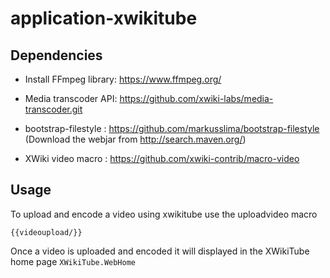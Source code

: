 # application-xwikitube

##  Dependencies

* Install FFmpeg library: https://www.ffmpeg.org/

* Media transcoder API: https://github.com/xwiki-labs/media-transcoder.git

* bootstrap-filestyle : https://github.com/markusslima/bootstrap-filestyle (Download the webjar from http://search.maven.org/)

* XWiki video macro : https://github.com/xwiki-contrib/macro-video

## Usage

To upload and encode a video using xwikitube use the uploadvideo macro

```{{videoupload/}}```

Once a video is uploaded and encoded it will displayed in the XWikiTube home page ```XWikiTube.WebHome```
